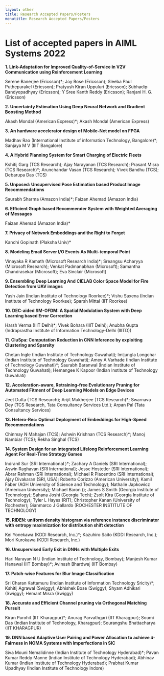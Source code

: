 ```yaml
---
layout: other
title: Research Accepted Papers/Posters
menutitle: Research Accepted Papers/Posters
---
```


# List of accepted papers in AIML Systems 2022

<div markdown=1 class="bd-callout bd-callout-info">

<!-- #  Accepted/Invited Tutorials List -->

**1. Link-Adaptation for Improved Quality-of-Service in V2V Communication using Reinforcement Learning**

Serene Banerjee (Ericsson)\*; Joy Bose (Ericsson); Sleeba Paul Puthepurakel (Ericsson); Pratyush Kiran Uppuluri (Ericsson); Subhadip Bandyopadhyay (Ericsson); Y Sree Kanth Reddy (Ericsson); Ranjani H. G. (Ericsson)

**2. Uncertainty Estimation Using Deep Neural Network and Gradient Boosting Method**

Akash Mondal (American Express)\*; Akash Mondal (American Express)

**3. An hardware accelerator design of Mobile-Net model on FPGA**

Madhav Rao (International Institute of information Technology, Bangalore)\*; Sanjaya M V (IIIT Bangalore)

**4. A Hybrid Planning System for Smart Charging of Electric Fleets**

Kshitij Garg (TCS Research); Ajay Narayanan (TCS Research); Prasant Misra (TCS Research)\*; Arunchandar  Vasan  (TCS Research); Vivek Bandhu (TCS); Debarupa Das (TCS)

**5. Unposed: Unsupervised Pose Estimation based Product Image Recommendations**

Saurabh Sharma (Amazon India)\*; Faizan Ahemad (Amazon India)

**6. Efficient Graph based Recommender System with Weighted Averaging of Messages**

Faizan Ahemad (Amazon India)\*

**7. Privacy of Network Embeddings and the Right to Forget**

Kanchi Gopinath (Plaksha Univ)\*

**8. Modeling Email Server I/O Events As Multi-temporal Point**

Vinayaka R Kamath (Microsoft Research India)\*; Sreangsu Acharyya (Microsoft Research); Venkat Padmanabhan (Microsoft); Samantha Chandrasekar (Microsoft); Eva Sinclair (Microsoft)

**9. Ensembling Deep Learning And CIELAB Color Space Model for Fire Detection from UAV images**

Yash Jain (Indian Institute of Technology Roorkee)\*; Vishu Saxena (Indian Institute of Technology Roorkee); Sparsh Mittal (IIT Roorkee)

**10. DEC-aided SM-OFDM: A Spatial Modulation System with Deep Learning based Error Correction**

Harsh Verma (IIIT Delhi)\*; Vivek Bohara (IIIT Delhi); Anubha Gupta (Indraprastha Institute of Information Technology-Delhi (IIITD))

**11. CluSpa: Computation Reduction in CNN Inference by exploiting Clustering and Sparsity**

Chetan Ingle (Indian Institute of Technology Guwahati); Imljungla Longchar (Indian Institute of Technology Guwahati); Amey A Varhade (Indian Institute of Technology Guwahati)\*; Saurabh Baranwal (Indian Institute of Technology Guwahati); Hemangee K Kapoor (Indian Institute of Technology Guwahati)

**12. Acceleration-aware, Retraining-free Evolutionary Pruning for Automated Fitment of Deep Learning Models on Edge Devices**

Jeet Dutta (TCS Research); Arijit Mukherjee (TCS Research)\*; Swarnava Dey (TCS Research, Tata Consultancy Services Ltd.); Arpan Pal (Tata Consultancy Services)

**13. Hetero-Rec: Optimal Deployment of Embeddings for High-Speed Recommendations**

Chinmay N Mahajan (TCS); Ashwin Krishnan (TCS Research)\*; Manoj Nambiar (TCS); Rekha Singhal (TCS)

**14. System Design for an Integrated Lifelong Reinforcement Learning Agent For Real-Time Strategy Games**

Indranil Sur (SRI International )\*; Zachary A Daniels (SRI International); Aswin Raghavan (SRI International); Jesse Hostetler (SRI International); Abrar Rahman (SRI International); Michael R Piacentino (SRI International); Ajay Divakaran (SRI, USA); Roberto Corizzo (American University); Kamil Faber (AGH University of Science and Technology); Nathalie Japkowicz (American University); Michael Baron (); James S Smith (Georgia Institute of Technology); Sahana Joshi (Georgia Tech); Zsolt Kira (Georgia Institute of Technology); Tyler L Hayes (RIT); Christopher Kanan (University of Rochester); Gianmarco J Gallardo (ROCHESTER INSTITUTE OF TECHNOLOGY)

**15. RIDEN: uniform density histogram via reference instance discriminator with entropy maximization for distribution shift detection**

Kei Yonekawa (KDDI Research, Inc.)\*; Kazuhiro Saito (KDDI Research, Inc.); Mori Kurokawa (KDDI Research, Inc.)

**16. Unsupervised Early Exit in DNNs with Multiple Exits**

Hari Narayan N U (Indian Institute of Technology, Bombay); Manjesh Kumar Hanawal (IIT Bombay)\*; Avinash  Bhardwaj (IIT Bombay)

**17. Patch-wise Features for Blur Image Classification**

Sri Charan Kattamuru (Indian Institute of Information Technology Sricity)\*; Kshitij Agrawal (Swiggy); Abhishek Bose (Swiggy); Shyam Adhikari (Swiggy); Hemant Misra (Swiggy)

**18. Accurate and Efficient Channel pruning via Orthogonal Matching Pursuit**

Kiran Purohit (IIT Kharagpur)\*; Anurag Parvathgari (IIT Kharagpur); Soumi Das (Indian Institute of Technology, Kharagpur); Sourangshu Bhattacharya (IIT KHARAGPUR)

**19. DNN based Adaptive User Pairing and Power Allocation to achieve 𝛼-Fairness in NOMA Systems with Imperfections in SIC**

Siva Mouni Nemalidinne (Indian Institute of Technology Hyderabad)\*; Pavan Kumar Reddy  Manne (Indian Institute of Technology Hyderabad); Abhinav Kumar (Indian Institute of Technology Hyderabad); Prabhat Kumar Upadhyay (Indian Institute of Technology Indore)

</div>
